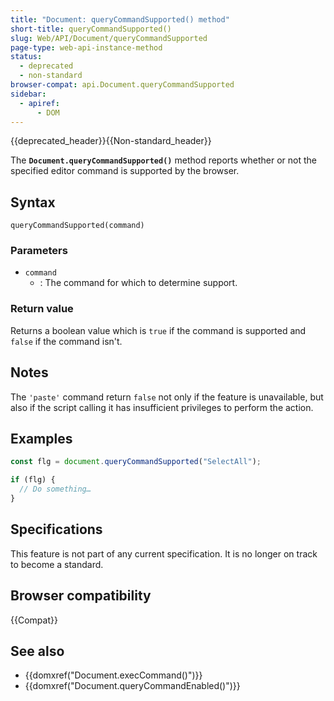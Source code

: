 ```yaml
---
title: "Document: queryCommandSupported() method"
short-title: queryCommandSupported()
slug: Web/API/Document/queryCommandSupported
page-type: web-api-instance-method
status:
  - deprecated
  - non-standard
browser-compat: api.Document.queryCommandSupported
sidebar:
  - apiref:
      - DOM
---
```


{{deprecated_header}}{{Non-standard_header}}

The **`Document.queryCommandSupported()`** method reports
whether or not the specified editor command is supported by the browser.

## Syntax

```js-nolint
queryCommandSupported(command)
```

### Parameters

- `command`
  - : The command for which to determine support.

### Return value

Returns a boolean value which is `true` if the command is supported
and `false` if the command isn't.

## Notes

The `'paste'` command return `false` not only if the feature is
unavailable, but also if the script calling it has insufficient privileges to perform
the action.

## Examples

```js
const flg = document.queryCommandSupported("SelectAll");

if (flg) {
  // Do something…
}
```

## Specifications

This feature is not part of any current specification. It is no longer on track to become a standard.

## Browser compatibility

{{Compat}}

## See also

- {{domxref("Document.execCommand()")}}
- {{domxref("Document.queryCommandEnabled()")}}
